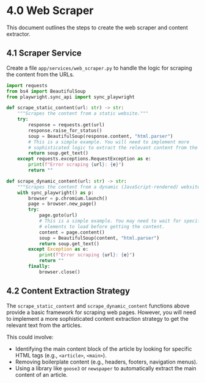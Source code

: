 # 4.0 Web Scraper

This document outlines the steps to create the web scraper and content extractor.

## 4.1 Scraper Service

Create a file `app/services/web_scraper.py` to handle the logic for scraping the content from the URLs.

```python
import requests
from bs4 import BeautifulSoup
from playwright.sync_api import sync_playwright

def scrape_static_content(url: str) -> str:
    """Scrapes the content from a static website."""
    try:
        response = requests.get(url)
        response.raise_for_status()
        soup = BeautifulSoup(response.content, "html.parser")
        # This is a simple example. You will need to implement more
        # sophisticated logic to extract the relevant content from the page.
        return soup.get_text()
    except requests.exceptions.RequestException as e:
        print(f"Error scraping {url}: {e}")
        return ""

def scrape_dynamic_content(url: str) -> str:
    """Scrapes the content from a dynamic (JavaScript-rendered) website."""
    with sync_playwright() as p:
        browser = p.chromium.launch()
        page = browser.new_page()
        try:
            page.goto(url)
            # This is a simple example. You may need to wait for specific
            # elements to load before getting the content.
            content = page.content()
            soup = BeautifulSoup(content, "html.parser")
            return soup.get_text()
        except Exception as e:
            print(f"Error scraping {url}: {e}")
            return ""
        finally:
            browser.close()

```

## 4.2 Content Extraction Strategy

The `scrape_static_content` and `scrape_dynamic_content` functions above provide a basic framework for scraping web pages. However, you will need to implement a more sophisticated content extraction strategy to get the relevant text from the articles.

This could involve:
- Identifying the main content block of the article by looking for specific HTML tags (e.g., `<article>`, `<main>`).
- Removing boilerplate content (e.g., headers, footers, navigation menus).
- Using a library like `goose3` or `newspaper` to automatically extract the main content of an article.
